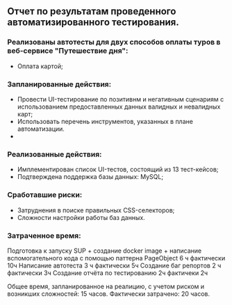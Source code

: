 ## Отчет по результатам проведенного автоматизированного тестирования.

### Реализованы автотесты для двух способов оплаты туров в веб-сервисе "Путешествие дня":
- Оплата картой;
  
### Запланированные действия:
- Провести UI-тестирование по позитивнм и негативным сценариям с использованием предоставленных данных валидных и невалидных карт;
- Использовать перечень инструментов, указанных в плане автоматизации.
- 
### Реализованные действия:
- Имплементирован список UI-тестов, состоящий из 13 тест-кейсов;
- Подтверждена поддержка базы данных: MySQL;
  
### Сработавшие риски:
- Затруднения в поиске правильных CSS-селекторов;
- Сложности настройки работы баз данных.
  
### Затраченное время:
Подготовка к запуску SUP + создание docker image + написание вспомогательного кода с помощью паттерна PageObject 6 ч фактически 10ч
Написание автотеста 3 ч фактически 5ч
Создание баг репортов 2 ч фактически 3ч
Создание отчёта по тестированию 2ч фактичеки 2ч
 
Общее время, запланированное на реалицию, с учетом риском и возникших сложностей: 15 часов. Фактически затрачено: 20 часов.
